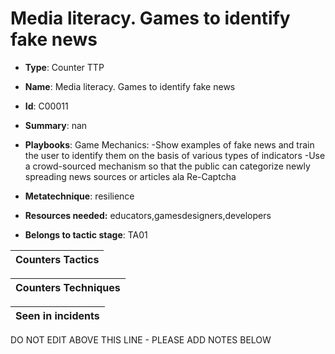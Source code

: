 # Media literacy. Games to identify fake news

* **Type**: Counter TTP

* **Name**: Media literacy. Games to identify fake news

* **Id**: C00011

* **Summary**: nan

* **Playbooks**: Game Mechanics:
-Show examples of fake news and train the user to identify them on the basis of various types of indicators
-Use a crowd-sourced mechanism so that the public can categorize newly spreading news sources or articles ala Re-Captcha

* **Metatechnique**: resilience

* **Resources needed:** educators,gamesdesigners,developers

* **Belongs to tactic stage**: TA01


| Counters Tactics |
| ---------------- |



| Counters Techniques |
| ------------------- |



| Seen in incidents |
| ----------------- |

DO NOT EDIT ABOVE THIS LINE - PLEASE ADD NOTES BELOW